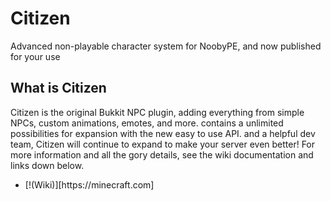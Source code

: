 # Citizen
Advanced non-playable character system for NoobyPE, and now published for your use
## What is Citizen
Citizen is the original Bukkit NPC plugin, adding everything from simple NPCs, custom animations, emotes, and more.
contains a unlimited possibilities for expansion with the new easy to use API.
and a helpful dev team, Citizen will continue to expand to make your server even better! 
For more information and all the gory details, see the wiki documentation and links down below.

<ul>
  <li>
     [!(Wiki)][https://minecraft.com]
  </li>
</ul>